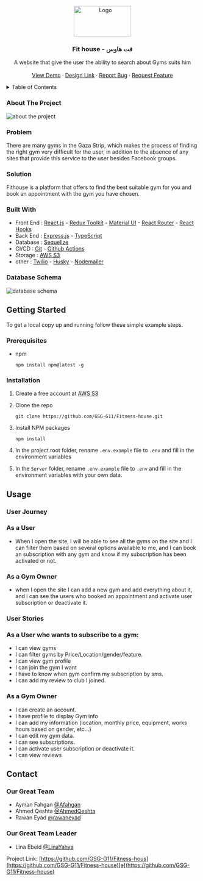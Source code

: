 <!-- PROJECT LOGO -->
<br />
<div align="center">
  <a href="https://github.com/GSG-G11/Fitness-house">
    <img src="https://user-images.githubusercontent.com/38624002/171007838-db2ba64e-e990-47d8-9277-c41154326f72.png" alt="Logo" width="150" height="80">
  </a>

<h3 align="center">Fit house - فت هاوس</h3>

  <p align="center">
    A website that give the user the ability to search about Gyms suits him
    <br />
    <br />
    <a href="https://fit-house.herokuapp.com/" target="_blank">View Demo</a>
    ·
    <a href="https://www.figma.com/file/qGg34gxhl1FXBYBlldKiYy/%D8%AA%D9%85%D8%B1%D9%8A%D9%86">Design Link</a>
    ·
    <a href="https://github.com/GSG-G11/Fitness-house/issues">Report Bug</a>
    ·
    <a href="https://github.com/GSG-G11/Fitness-house/issues">Request Feature</a>
  </p>
</div>


<details>
  <summary>Table of Contents</summary>
  <ol>
    <li>
      <a href="#about-the-project">About The Project</a>
      <ul>
        <li><a href="#problem">Problem</a></li>
        <li><a href="#solution">Solution</a></li>
        <li><a href="#built-with">Built With</a></li>
        <li><a href="#database-schema">Database Schema</a></li>
      </ul>
    </li>
    <li>
      <a href="#getting-started">Getting Started</a>
      <ul>
        <li><a href="#prerequisites">Prerequisites</a></li>
        <li><a href="#installation">Installation</a></li>
      </ul>
    </li>
    <li>
      <a href="#usage">Usage</a>
      <ul>
               <li>
          <a href="#user-journey">User Journey</a>
          <ul>
              <li><a href="#user--journey">As a User</a></li>
                <li><a href="#gym-owner-journey">As a Gym Owner</a></li>
          </ul>
          </li> 
            <li>
          <a href="#user-stories">User Stories</a>
            <ul>
                <li><a href="#user--stories">As a User</a></li>
                <li><a href="#gym-owner-stories">As a Gym Owner</a></li>
            </ul>
          </li>  
      </ul>
    </li>
    <li><a href="#contact">Contact</a></li>
  </ol>
</details>


### About The Project <span id="about-the-project"></span>

![about the project](https://user-images.githubusercontent.com/38624002/171005793-537ea717-485c-4f80-b2b8-e98f1d058652.png)


### Problem <span id="problem"></span>

There are many gyms in the Gaza Strip, which makes the process of finding the right gym very difficult for the user, in addition to the absence of any sites that provide this service to the user besides Facebook groups.

### Solution <span id="solution"></span>

Fithouse is a platform that offers to find the best suitable gym for you and book an appointment with the gym you have chosen.

### Built With  <span id="built-with"></span>
- Front End : [React.js](https://reactjs.org/) - [Redux Toolkit](https://redux-toolkit.js.org/) - [Material UI](https://mui.com/) - [React Router](https://reacttraining.com/react-router/web/guides/quick-start) - [React Hooks](https://reactjs.org/docs/hooks-intro.html) 
- Back End : [Express.js](https://expressjs.com/) - [TypeScript](https://www.typescriptlang.org/docs/)
- Database : [Sequelize](https://sequelize.org/)
- CI/CD : [Git](https://git-scm.com/) - [Github Actions](https://github.com/GSG-G11/Fitness-house/actions)
- Storage : [AWS S3](https://aws.amazon.com/s3/)
- other : [Twilio](https://www.twilio.com/) - [Husky](https://www.npmjs.com/package/husky) - [Nodemailer](https://nodemailer.com)



### Database Schema <span id="database-schema"></span>

![database schema](https://user-images.githubusercontent.com/38624002/170699743-9727eb3c-be21-497d-b236-61b2fe2670be.png)


## Getting Started <span id="getting-started"></span> 

To get a local copy up and running follow these simple example steps.

### Prerequisites  <span id="prerequisites"></span>

- npm
    
    ```
    npm install npm@latest -g
    ```
    

### Installation <span id="installation"></span>

1. Create a free account at [AWS S3](https://aws.amazon.com/s3/)
2. Clone the repo
    
    ```
    git clone https://github.com/GSG-G11/Fitness-house.git
    ```
    
3. Install NPM packages
    
    ```
    npm install
    ```
    
4. In the project root folder, rename `.env.example` file to `.env` and fill in the environment variables
    

    
5. In the `Server` folder, rename `.env.example` file to `.env` and fill in the environment variables with your own data.
    
    
## Usage <span id="usage"></span>
### User Journey 

### As a **User** <span id="user--journey"></span>

- When I open the site, I will be able to see all the gyms on the site and I can filter them based on several options available to me, and I can book an subscription with any gym and know if my subscription has been activated or not.

### As a Gym Owner  <span id="gym-owner-journey"></span>

- when I open the site I can add a new gym and add everything about it, and i can see the users who booked an appointment and activate user subscription or deactivate it.


### User Stories

### As a User who wants to subscribe to a gym:
<span id="user--stories"></span>

- I can view gyms
- I can filter gyms by Price/Location/gender/feature.
- I can view gym profile
- I can join the gym I want
- I have to know when gym confirm my subscription by sms.
- I can add my review to club I joined.
### As a Gym Owner <span id="gym-owner-stories"></span>

- I can create an account.
- I have profile to display Gym info
- I can add my information (location, monthly price, equipment, works hours based on gender, etc...)
- I can edit my gym data.
- I can see subscriptions.
- I can activate user subscription or deactivate it.
- I can view reviews
    


## Contact <span id="contact"></span>

### Our Great Team


- Ayman Fahgan [@Afahgan](https://github.com/AFahgan)
- Ahmed Qeshta  [@AhmedQeshta](https://github.com/AhmedQeshta)
-  Rawan Eyad  [@rawaneyad](https://github.com/rawaneyad)

### Our Great Team Leader
-  Lina Ebeid   [@LinaYahya](https://github.com/LinaYahya)


Project Link: [https://github.com/GSG-G11/Fitness-hous](https://github.com/GSG-G11/Fitness-house)[e](https://github.com/GSG-G11/Fitness-house)

